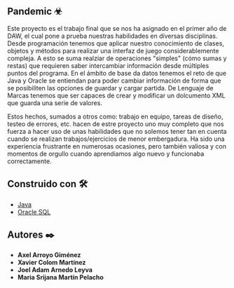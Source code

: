 ## Pandemic ☣

Este proyecto es el trabajo final que se nos ha asignado en el primer año de DAW, el cual pone a prueba nuestras habilidades en diversas disciplinas. 
Desde programación tenemos que aplicar nuestro conocimiento de clases, objetos y métodos para realizar una interfaz de juego considerablemente compleja.
A esto se suma realziar de operaciones "simples" (cómo sumas y restas) que requieren saber intercambiar información desde múltiples puntos del programa.
En el ámbito de base da datos tenemos el reto de que Java y Oracle se entiendan para poder cambiar información de forma que se posibiliten las opciones
de guardar y cargar partida. De Lenguaje de Marcas tenemos que ser capaces de crear y modificar un dolcumento XML que guarda una serie de valores.

Estos hechos, sumados a otros como: trabajo en equipo, tareas de diseño, testeo de errores, etc. hacen de estre proyecto uno muy completo que nos fuerza
a hacer uso de unas habilidades que no solemos tener tan en cuenta cuando se realizan trabajos/ejercicios de menor embergadura. Ha sido una experiencia 
frustrante en numerosas ocasiones, pero también valiosa y con momentos de orgullo cuando aprendiamos algo nuevo y funcionaba correctamente.


## Construido con 🛠️

* [Java](https://www.w3schools.com/java/)
* [Oracle SQL](https://www.w3schools.com/sql/)

## Autores ✒️

* **Axel Arroyo Giménez**
* **Xavier Colom Martínez**
* **Joel Adam Arnedo Leyva**
* **Maria Srijana Martín Pelacho**
